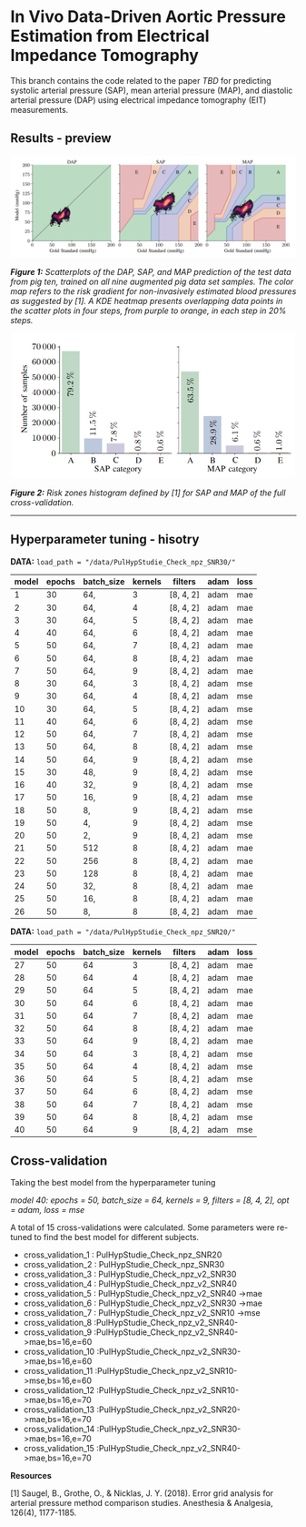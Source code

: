# In Vivo Data-Driven Aortic Pressure Estimation from Electrical Impedance Tomography


This branch contains the code related to the paper *TBD* for predicting systolic arterial pressure (SAP), mean arterial pressure (MAP),
and diastolic arterial pressure (DAP) using electrical impedance tomography (EIT) measurements.


## Results - preview
<p align="center">
    <img src="images/fig_7_paper.png" alt="Fig1" width="800px">
</p>
<p>
    <em><b>Figure 1:</b> Scatterplots of the DAP, SAP, and MAP prediction of the test data from pig ten, trained on all nine augmented pig data set samples.
    The color map refers to the risk gradient for non-invasively estimated blood pressures as suggested by [1]. 
    A KDE heatmap presents overlapping data points in the scatter plots in four steps, from purple to orange, in each step in 20% steps.</em>
</p>



<p align="center">
    <img src="images/fig_8_paper.png" alt="Fig2" width="500px">
</p>
<p>
    <em><b>Figure 2:</b> Risk zones histogram defined by [1] for SAP and MAP of the full cross-validation.</em>
</p>


___

## Hyperparameter tuning - hisotry

**DATA:**  `load_path = "/data/PulHypStudie_Check_npz_SNR30/"`

| model | epochs| batch_size| kernels| filters| adam| loss|
|---|----|-----|----|-----------|------|------|
| 1 | 30 |  64,|  3 | [8, 4, 2] | adam |  mae |
| 2 | 30 |  64,|  4 | [8, 4, 2] | adam |  mae |
| 3 | 30 |  64,|  5 | [8, 4, 2] | adam |  mae |
| 4 | 40 |  64,|  6 | [8, 4, 2] | adam |  mae |
| 5 | 50 |  64,|  7 | [8, 4, 2] | adam |  mae |
| 6 | 50 |  64,|  8 | [8, 4, 2] | adam |  mae | 
| 7 | 50 |  64,|  9 | [8, 4, 2] | adam |  mae |
| 8 | 30 |  64,|  3 | [8, 4, 2] | adam |  mse |
| 9 | 30 |  64,|  4 | [8, 4, 2] | adam |  mse |
|10 | 30 |  64,|  5 | [8, 4, 2] | adam |  mse |
|11 | 40 |  64,|  6 | [8, 4, 2] | adam |  mse |
|12 | 50 |  64,|  7 | [8, 4, 2] | adam |  mse |
|13 | 50 |  64,|  8 | [8, 4, 2] | adam |  mse |
|14 | 50 |  64,|  9 | [8, 4, 2] | adam |  mse |
|15 | 30 |  48,|  9 | [8, 4, 2] | adam |  mse |
|16 | 40 |  32,|  9 | [8, 4, 2] | adam |  mse |
|17 | 50 |  16,|  9 | [8, 4, 2] | adam |  mse |
|18 | 50 |  8, |  9 | [8, 4, 2] | adam |  mse |
|19 | 50 |  4, |  9 | [8, 4, 2] | adam |  mse |
|20 | 50 |  2, |  9 | [8, 4, 2] | adam |  mse |
|21 | 50 |  512|  8 | [8, 4, 2] | adam |  mae | 
|22 | 50 |  256|  8 | [8, 4, 2] | adam |  mae | 
|23 | 50 |  128|  8 | [8, 4, 2] | adam |  mae | 
|24 | 50 |  32,|  8 | [8, 4, 2] | adam |  mae | 
|25 | 50 |  16,|  8 | [8, 4, 2] | adam |  mae | 
|26 | 50 |  8, |  8 | [8, 4, 2] | adam |  mae | 

**DATA:**  `load_path = "/data/PulHypStudie_Check_npz_SNR20/"`

| model | epochs| batch_size| kernels| filters| adam| loss|
|----|----|-----|----|-----------|------|-----|
| 27 | 50 | 64  | 3  | [8, 4, 2] | adam | mae |
| 28 | 50 | 64  | 4  | [8, 4, 2] | adam | mae |
| 29 | 50 | 64  | 5  | [8, 4, 2] | adam | mae |
| 30 | 50 | 64  | 6  | [8, 4, 2] | adam | mae |
| 31 | 50 | 64  | 7  | [8, 4, 2] | adam | mae |
| 32 | 50 | 64  | 8  | [8, 4, 2] | adam | mae | 
| 33 | 50 | 64  | 9  | [8, 4, 2] | adam | mae |
| 34 | 50 | 64  | 3  | [8, 4, 2] | adam | mse |
| 35 | 50 | 64  | 4  | [8, 4, 2] | adam | mse |
| 36 | 50 | 64  | 5  | [8, 4, 2] | adam | mse |
| 37 | 50 | 64  | 6  | [8, 4, 2] | adam | mse |
| 38 | 50 | 64  | 7  | [8, 4, 2] | adam | mse |
| 39 | 50 | 64  | 8  | [8, 4, 2] | adam | mse | 
| 40 | 50 | 64  | 9  | [8, 4, 2] | adam | mse | 

## Cross-validation

Taking the best model from the hyperparameter tuning 

*model 40: epochs = 50, batch_size = 64, kernels = 9, filters = [8, 4, 2], opt = adam, loss = mse*

A total of 15 cross-validations were calculated. Some parameters were re-tuned to find the best model for different subjects.

-  cross_validation_1 : PulHypStudie_Check_npz_SNR20
-  cross_validation_2 : PulHypStudie_Check_npz_SNR30
-  cross_validation_3 : PulHypStudie_Check_npz_v2_SNR30
-  cross_validation_4 : PulHypStudie_Check_npz_v2_SNR40
-  cross_validation_5 : PulHypStudie_Check_npz_v2_SNR40 ->mae
-  cross_validation_6 : PulHypStudie_Check_npz_v2_SNR30 ->mae
-  cross_validation_7 : PulHypStudie_Check_npz_v2_SNR10 ->mse
-  cross_validation_8 :PulHypStudie_Check_npz_v2_SNR40-
-  cross_validation_9 :PulHypStudie_Check_npz_v2_SNR40->mae,bs=16,e=60
-  cross_validation_10 :PulHypStudie_Check_npz_v2_SNR30->mae,bs=16,e=60
-  cross_validation_11 :PulHypStudie_Check_npz_v2_SNR10->mse,bs=16,e=60
-  cross_validation_12 :PulHypStudie_Check_npz_v2_SNR10->mae,bs=16,e=70
-  cross_validation_13 :PulHypStudie_Check_npz_v2_SNR20->mae,bs=16,e=70
-  cross_validation_14 :PulHypStudie_Check_npz_v2_SNR30->mae,bs=16,e=70
-  cross_validation_15 :PulHypStudie_Check_npz_v2_SNR40->mae,bs=16,e=70


**Resources**

[1] Saugel, B., Grothe, O., & Nicklas, J. Y. (2018). Error grid analysis for arterial pressure method comparison studies. Anesthesia & Analgesia, 126(4), 1177-1185.

